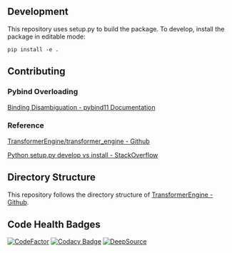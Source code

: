
## Development
This repository uses setup.py to build the package. To develop, install the package in editable mode:
```
pip install -e .
```

## Contributing
### Pybind Overloading
[Binding Disambiguation - pybind11 Documentation](https://pybind11.readthedocs.io/en/stable/classes.html#:~:text=We%20can%20disambiguate%20by%20casting%20them%20to%20function%20pointers)

### Reference
[TransformerEngine/transformer_engine - Github](https://github.com/NVIDIA/TransformerEngine/blob/main/transformer_engine/)

[Python setup.py develop vs install - StackOverflow](https://stackoverflow.com/a/19048754)

## Directory Structure
This repository follows the directory structure of [TransformerEngine - Github](github.com/NVIDIA/TransformerEngine/).

## Code Health Badges
[![CodeFactor](https://www.codefactor.io/repository/github/k-wu/intrasm_engine/badge?s=749489c3b14056d2ece1446c9f6f3e55572069b3)](https://www.codefactor.io/repository/github/k-wu/intrasm_engine)
[![Codacy Badge](https://app.codacy.com/project/badge/Grade/efbb131ba609458c8a586ea63c2534e2)](https://app.codacy.com?utm_source=gh&utm_medium=referral&utm_content=&utm_campaign=Badge_grade)
[![DeepSource](https://app.deepsource.com/gh/K-Wu/intrasm_engine.svg/?label=active+issues&show_trend=true&token=OE3XZsUS8QPEMWILgPiJbtGG)](https://app.deepsource.com/gh/K-Wu/intrasm_engine/)

